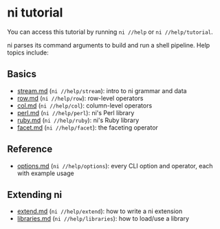 # ni tutorial
You can access this tutorial by running `ni //help` or `ni //help/tutorial`.

ni parses its command arguments to build and run a shell pipeline. Help topics
include:

## Basics
- [stream.md](stream.md) (`ni //help/stream`): intro to ni grammar and data
- [row.md](row.md) (`ni //help/row`): row-level operators
- [col.md](col.md) (`ni //help/col`): column-level operators
- [perl.md](perl.md) (`ni //help/perl`): ni's Perl library
- [ruby.md](ruby.md) (`ni //help/ruby`): ni's Ruby library
- [facet.md](facet.md) (`ni //help/facet`): the faceting operator

## Reference
- [options.md](options.md) (`ni //help/options`): every CLI option and
  operator, each with example usage

## Extending ni
- [extend.md](extend.md) (`ni //help/extend`): how to write a ni extension
- [libraries.md](libraries.md) (`ni //help/libraries`): how to load/use a
  library

